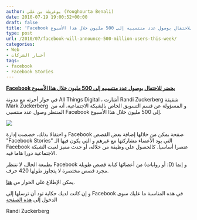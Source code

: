 ```yaml
---
author: يوغرطة بن علي (Youghourta Benali)
date: 2010-07-19 19:00:52+00:00
draft: false
title: 'Facebook يحضر للاحتفال بوصول عدد منتسبيه إلى 500 مليون خلال هذا الأسبوع  '
type: post
url: /2010/07/facebook-will-announce-500-million-users-this-week/
categories:
- Web
- أخبار الشركات
tags:
- facebook
- Facebook Stories
---
```


**[Facebook يحضر للاحتفال بوصول عدد منتسبيه إلى 500 مليون خلال هذا الأسبوع](facebook-will-announce-500-million-users-this-week)**




في حوار أجرته مع مدونة All Things Digital ، أشارت Randi Zuckerberg شقيقة Mark Zuckerberg  و المسؤولة عن قسم التسويق الخاص بالشبكة الاجتماعية، أنه من المنتظر وصول عدد منتسبي Facebook إلى 500 مليون خلال هذا الأسبوع.




[![](https://www.it-scoop.com/wp-content/uploads/2010/02/facebook-logo.jpg)
](facebook-will-announce-500-million-users-this-week)


و احتفالا بذلك، خصصت إدارة Facebook صفحة يمكن من خلالها إضافة بعض القصص "Facebook Stories" التي يود الأعضاء مشاركتها مع غيرهم و التي يكون فيها الـ Facebook عنصرا أساسيا، كالحصول على وظيفة من خلاله، أو حدث مميز لعبت الشبكة الاجتماعية دورا هاما فيه.

بطبيعة الحال، لا تنتظر Facebook من أعضائها كتابة قصص طويلة (أو روايات :D) و إنما مجرد قصص مختصرة لا يتجاوز طولها 420 حرف.

يمكن الإطلاع على الحوار من [هنا](http://kara.allthingsd.com/20100716/exclusive-facebook-will-announce-500-million-users-next-week-with-facebook-stories/).

و إن كانت لديك حكاية تود أن ترسلها إلى Facebook في هذه المناسبة ما عليك سوى الدخول إلى [هذه الصفحة](http://www.facebook.com/help/contact.php?show_form=user_stories)

Randi Zuckerberg
